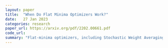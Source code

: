 ```yaml
---
layout: paper
title:  "When Do Flat Minima Optimizers Work?"
date:   27 Jan 2023
categories: research
paper_url: https://arxiv.org/pdf/2202.00661.pdf
code_url: 
summary: "Flat-minima optimizers, including Stochastic Weight Averaging (SWA) and Sharpness-Aware Minimization (SAM), enhance neural network generalization but lack thorough evaluation and cross-domain benchmarking. This study addresses this by comparing their loss surfaces and benchmarking across computer vision, natural language processing, and graph representation learning. The findings offer insights for optimizing deep learning optimizers and choosing suitable ones for specific problems."
---
```


